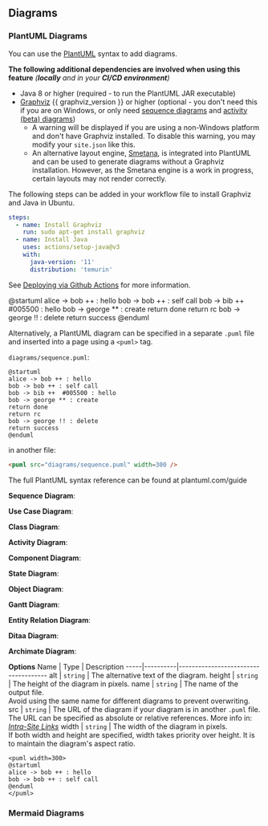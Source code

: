 ## Diagrams

### PlantUML Diagrams
You can use the [PlantUML](http://plantuml.com/) syntax to add diagrams.

<box type="warning">

**The following additional dependencies are involved when using this feature** *(**locally** and in your <tooltip content="E.g: Building & deploying the site via GitHub Actions">**CI/CD environment**</tooltip>)*

* Java 8 or higher (required - to run the PlantUML JAR executable)
* [Graphviz](https://www.graphviz.org/download/) {{ graphviz_version }} or higher (optional - you don't need this if you are on Windows, or only need [sequence diagrams](https://plantuml.com/sequence-diagram) and [activity (beta) diagrams](https://plantuml.com/activity-diagram-beta))
  * A warning will be displayed if you are using a non-Windows platform and don't have Graphviz installed. To disable this warning, you may modify your `site.json` like <trigger for="pop:prerequisite-disable" placement="bottom" trigger="click">this</trigger>.
  * An alternative layout engine, [Smetana](https://plantuml.com/smetana02), is integrated into PlantUML and can be used to generate diagrams without a Graphviz installation. However, as the Smetana engine is a work in progress, certain layouts may not render correctly. 

<modal header="Disabling PlantUML's prerequisite check in `site.json`" id="pop:prerequisite-disable" backdrop>
  <include src="{{ baseUrl }}/userGuide/siteJsonFile.md#plantuml-check"/>
</modal>

<panel header="Example: Installing the above dependencies in GitHub Actions" minimized>
The following steps can be <tooltip content="Before the build step">added</tooltip> in your workflow file to install Graphviz and Java in Ubuntu.

```yaml {heading="action.yml"}
steps:
  - name: Install Graphviz
    run: sudo apt-get install graphviz
  - name: Install Java
    uses: actions/setup-java@v3
    with:
      java-version: '11'
      distribution: 'temurin'
```

See [Deploying via Github Actions](../deployingTheSite.html#deploying-via-github-actions) for more information.

</panel>

</box>

<div id="main-example">
<include src="codeAndOutput.md" boilerplate>
<variable name="code">

<puml width="300">
@startuml
alice -> bob ++ : hello
bob -> bob ++ : self call
bob -> bib ++  #005500 : hello
bob -> george ** : create
return done
return rc
bob -> george !! : delete
return success
@enduml
</puml>
</variable>

</include>
</div>

Alternatively, a PlantUML diagram can be specified in a separate `.puml` file and inserted into a page using a `<puml>` tag.

<include src="outputBox.md" boilerplate>
<variable name="code">

`diagrams/sequence.puml`:
```
@startuml
alice -> bob ++ : hello
bob -> bob ++ : self call
bob -> bib ++  #005500 : hello
bob -> george ** : create
return done
return rc
bob -> george !! : delete
return success
@enduml
```

in another file:
```html
<puml src="diagrams/sequence.puml" width=300 />
```
</variable>

<variable id="output">
<puml src="../diagrams/sequence.puml" width=300 />
</variable>

</include>

<box type="info">

The full PlantUML syntax reference can be found at plantuml.com/guide
</box>

<panel header="More examples">

<div id="puml-examples">

**Sequence Diagram**:<br>
<puml src="../diagrams/sequence.puml" />

**Use Case Diagram**:<br>
<puml src="../diagrams/usecase.puml" />

**Class Diagram**:<br>
<puml src="../diagrams/class.puml" />

**Activity Diagram**:<br>
<puml src="../diagrams/activity.puml" />

**Component Diagram**:<br>
<puml src="../diagrams/component.puml" />

**State Diagram**:<br>
<puml src="../diagrams/state.puml" />

**Object Diagram**:<br>
<puml src="../diagrams/object.puml" />

**Gantt Diagram**:<br>
<puml src="../diagrams/gantt.puml" />

**Entity Relation Diagram**:<br>
<puml src="../diagrams/entityrelation.puml" />

**Ditaa Diagram**:<br>
<puml src="../diagrams/ditaa.puml" />

**Archimate Diagram**:<br>
<puml src="../diagrams/archimate.puml" />

</div>
</panel>
<p/>

****Options****
Name | Type     | Description
-----|----------|-------------------------------------
alt  | `string` | The alternative text of the diagram.
height | `string` | The height of the diagram in pixels.
name   | `string` | The name of the output file.<br>Avoid using the same name for different diagrams to prevent overwriting.
src    | `string` | The URL of the diagram if your diagram is in another `.puml` file.<br>The URL can be specified as absolute or relative references. More info in: _[Intra-Site Links]({{baseUrl}}/userGuide/formattingContents.html#intraSiteLinks)_
width  | `string` | The width of the diagram in pixels.<br>If both width and height are specified, width takes priority over height. It is to maintain the diagram's aspect ratio.

<div id="short" class="d-none">

```
<puml width=300>
@startuml
alice -> bob ++ : hello
bob -> bob ++ : self call
@enduml
</puml>
```

</div>
<div id="examples" class="d-none">

<include src="diagrams.md#puml-examples" />

</div>

### Mermaid Diagrams

<include src="{{ baseUrl }}/userGuide/plugins/mermaid.md#content" />

